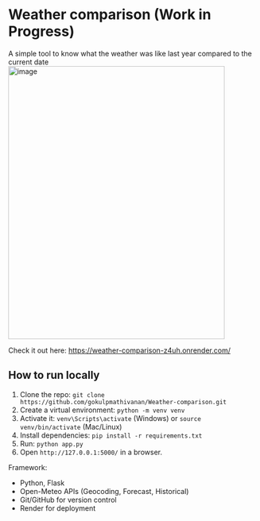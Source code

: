 # Weather comparison (Work in Progress)

A simple tool to know what the weather was like last year compared to the current date
<img width="435" height="550" alt="image" src="https://github.com/user-attachments/assets/84bbe3c0-e908-434e-9b25-2c96cb595f94" />


Check it out here: https://weather-comparison-z4uh.onrender.com/

## How to run locally
1. Clone the repo: `git clone https://github.com/gokulpmathivanan/Weather-comparison.git`
2. Create a virtual environment: `python -m venv venv`
3. Activate it: `venv\Scripts\activate` (Windows) or `source venv/bin/activate` (Mac/Linux)
4. Install dependencies: `pip install -r requirements.txt`
5. Run: `python app.py`
6. Open `http://127.0.0.1:5000/` in a browser.

Framework:
- Python, Flask
- Open-Meteo APIs (Geocoding, Forecast, Historical)
- Git/GitHub for version control
- Render for deployment
